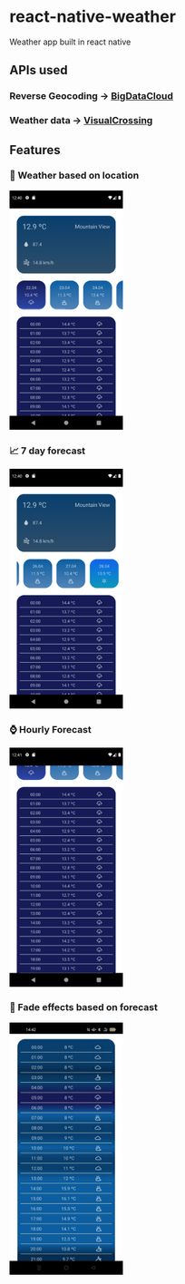 # react-native-weather
Weather app built in react native

## APIs used
### Reverse Geocoding -> [BigDataCloud](https://api.bigdatacloud.net/data/reverse-geocode-client?latitude=53.6036036036036&longitude=18.644514333816108&localityLanguage=pl)
### Weather data -> [VisualCrossing](https://www.visualcrossing.com/weather-api?ga_api10&gclid=Cj0KCQjwgYSTBhDKARIsAB8KukviK7WVXQPWr_YxgoOWlTA9BL-RMphUVdHG2jphuoWP1dJjUIYXoD4aAvnzEALw_wcB)

## Features

### :city_sunrise: Weather based on location

<img src="screenshots_weather/2.png" alt="drawing" width="200"/>

### :chart_with_upwards_trend: 7 day forecast

<img src="screenshots_weather/1.png" alt="drawing" width="200"/>

### :watch: Hourly Forecast

<img src="screenshots_weather/3.png" alt="drawing" width="200"/>

### :rainbow: Fade effects based on forecast

<img src="screenshots_weather/4.png" alt="drawing" width="200"/>
